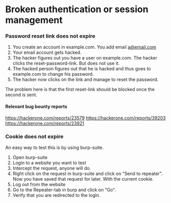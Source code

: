 # Broken authentication or session management

### Password reset link does not expire

1. You create an account in example.com. You add email a@email.com
2. Your email account gets hacked.
3. The hacker figures out you have a user on example.com. The hacker clicks the reset-password-link. But does not use it.
4. The hacked person figures out that he is hacked and thus goes to example.com to change his password.
5. The hacker now clicks on the link and manage to reset the password.  

The problem here is that the first reset-link should be blocked once the second is sent.

#### Relevant bug bounty reports
https://hackerone.com/reports/23579
https://hackerone.com/reports/39203
https://hackerone.com/reports/23921

### Cookie does not expire

An easy way to test this is by using burp-suite.

1. Open burp-suite
2. Login to a website you want to test
3. Intercept the request, anyone will do.
4. Right click on the request in burp-suite and click on "Send to repeater". Now you have saved that request for later. With the current cookie.
5. Log out from the website
6. Go to the Repeater-tab in burp and click on "Go".
7. Verify that you are redirected to the login.